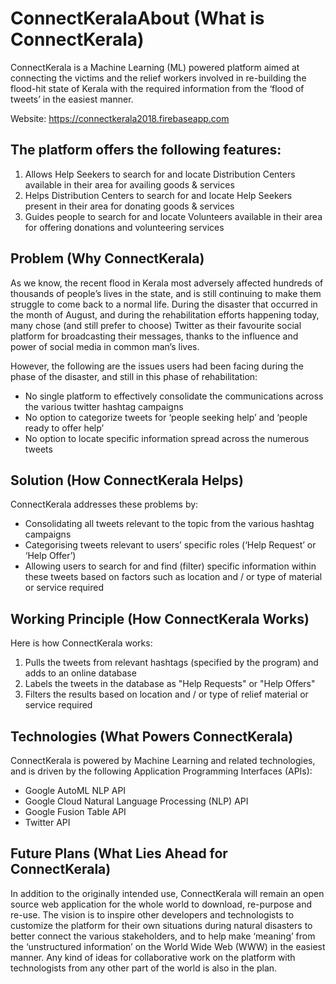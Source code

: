 # ConnectKeralaAbout (What is ConnectKerala) #
ConnectKerala is a Machine Learning (ML) powered platform aimed at connecting the victims and the relief workers involved in re-building the flood-hit state of Kerala with the required information from the ‘flood of tweets’ in the easiest manner. 

Website: https://connectkerala2018.firebaseapp.com

## The platform offers the following features: ##
1) Allows Help Seekers to search for and locate Distribution Centers available in their area for availing goods & services 
2) Helps Distribution Centers to search for and locate Help Seekers present in their area for donating goods & services 
3) Guides people to search for and locate Volunteers available in their area for offering donations and volunteering services

## Problem (Why ConnectKerala) ##
As we know, the recent flood in Kerala most adversely affected hundreds of thousands of people’s lives in the state, and is still continuing to make them struggle to come back to a normal life. During the disaster that occurred in the month of August, and during the rehabilitation efforts happening today, many chose (and still prefer to choose) Twitter as their favourite social platform for broadcasting their messages, thanks to the influence and power of social media in common man’s lives.  

However, the following are the issues users had been facing during the phase of the disaster, and still in this phase of rehabilitation: 
- No single platform to effectively consolidate the communications across the various twitter hashtag campaigns
- No option to categorize tweets for ‘people seeking help’ and ‘people ready to offer help’ 
- No option to locate specific information spread across the numerous tweets

## Solution (How ConnectKerala Helps) ##
ConnectKerala addresses these problems by:
- Consolidating all tweets relevant to the topic from the various hashtag campaigns
- Categorising tweets relevant to users’ specific roles (‘Help Request’ or ‘Help Offer’) 
- Allowing users to search for and find (filter) specific information within these tweets based on factors such as location and / or type of material or service required

## Working Principle (How ConnectKerala Works) ##
Here is how ConnectKerala works: 
1) Pulls the tweets from relevant hashtags (specified by the program) and adds to an online database
2) Labels the tweets in the database as "Help Requests" or "Help Offers" 
3) Filters the results based on location and / or type of relief material or service required

## Technologies (What Powers ConnectKerala) ##
ConnectKerala is powered by Machine Learning and related technologies, and is driven by the following Application Programming Interfaces (APIs):
- Google AutoML NLP API
- Google Cloud Natural Language Processing (NLP) API
- Google Fusion Table API
- Twitter API

## Future Plans (What Lies Ahead for ConnectKerala) ##
In addition to the originally intended use, ConnectKerala will remain an open source web application for the whole world to download, re-purpose and re-use. 
The vision is to inspire other developers and technologists to customize the platform for their own situations during natural disasters to better connect the various stakeholders, and to help make ‘meaning’ from the ‘unstructured information’ on the World Wide Web (WWW) in the easiest manner. 
Any kind of ideas for collaborative work on the platform with technologists from any other part of the world is also in the plan.


